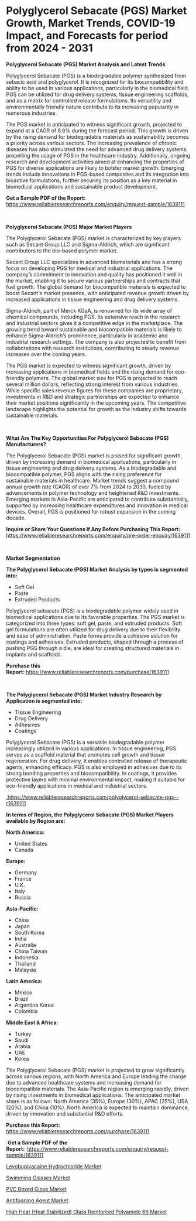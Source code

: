 <p><h1>Polyglycerol Sebacate (PGS) Market Growth, Market Trends, COVID-19 Impact, and Forecasts for period from 2024 - 2031</h1></p><p><strong>Polyglycerol Sebacate (PGS) Market Analysis and Latest Trends</strong></p>
<p><p>Polyglycerol Sebacate (PGS) is a biodegradable polymer synthesized from sebacic acid and polyglycerol. It is recognized for its biocompatibility and ability to be used in various applications, particularly in the biomedical field. PGS can be utilized for drug delivery systems, tissue engineering scaffolds, and as a matrix for controlled release formulations. Its versatility and environmentally friendly nature contribute to its increasing popularity in numerous industries.</p><p>The PGS market is anticipated to witness significant growth, projected to expand at a CAGR of 8.6% during the forecast period. This growth is driven by the rising demand for biodegradable materials as sustainability becomes a priority across various sectors. The increasing prevalence of chronic diseases has also stimulated the need for advanced drug delivery systems, propelling the usage of PGS in the healthcare industry. Additionally, ongoing research and development activities aimed at enhancing the properties of PGS for diverse applications are likely to bolster market growth. Emerging trends include innovations in PGS-based composites and its integration into bioactive formulations, further securing its position as a key material in biomedical applications and sustainable product development.</p></p>
<p><strong>Get a Sample PDF of the Report:&nbsp;</strong> <a href="https://www.reliableresearchreports.com/enquiry/request-sample/1639111?utm_campaign=24&utm_medium=2&utm_source=Github&utm_content=ia&utm_term=25092024&utm_id=polyglycerol-sebacate-pgs">https://www.reliableresearchreports.com/enquiry/request-sample/1639111</a></p>
<p>&nbsp;</p>
<p><strong>Polyglycerol Sebacate (PGS) Major Market Players</strong></p>
<p><p>The Polyglycerol Sebacate (PGS) market is characterized by key players such as Secant Group LLC and Sigma-Aldrich, which are significant contributors to the bio-based polymer market.</p><p>Secant Group LLC specializes in advanced biomaterials and has a strong focus on developing PGS for medical and industrial applications. The company’s commitment to innovation and quality has positioned it well in the market, enabling it to secure various partnerships and contracts that fuel growth. The global demand for biocompatible materials is expected to boost Secant's market presence, with anticipated revenue growth driven by increased applications in tissue engineering and drug delivery systems.</p><p>Sigma-Aldrich, part of Merck KGaA, is renowned for its wide array of chemical compounds, including PGS. Its extensive reach in the research and industrial sectors gives it a competitive edge in the marketplace. The growing trend toward sustainable and biocompatible materials is likely to enhance Sigma-Aldrich’s prominence, particularly in academic and industrial research settings. The company is also projected to benefit from collaborations with research institutions, contributing to steady revenue increases over the coming years.</p><p>The PGS market is expected to witness significant growth, driven by increasing applications in biomedical fields and the rising demand for eco-friendly polymers. The global market size for PGS is projected to reach several million dollars, reflecting strong interest from various industries. While specific sales revenue figures for these companies are proprietary, investments in R&D and strategic partnerships are expected to enhance their market positions significantly in the upcoming years. The competitive landscape highlights the potential for growth as the industry shifts towards sustainable materials.</p></p>
<p>&nbsp;</p>
<p><strong>What Are The Key Opportunities For Polyglycerol Sebacate (PGS) Manufacturers?</strong></p>
<p><p>The Polyglycerol Sebacate (PGS) market is poised for significant growth, driven by increasing demand in biomedical applications, particularly in tissue engineering and drug delivery systems. As a biodegradable and biocompatible polymer, PGS aligns with the rising preference for sustainable materials in healthcare. Market trends suggest a compound annual growth rate (CAGR) of over 7% from 2024 to 2030, fueled by advancements in polymer technology and heightened R&D investments. Emerging markets in Asia-Pacific are anticipated to contribute substantially, supported by increasing healthcare expenditures and innovation in medical devices. Overall, PGS is positioned for robust expansion in the coming decade.</p></p>
<p><strong>Inquire or Share Your Questions If Any Before Purchasing This Report:</strong> <a href="https://www.reliableresearchreports.com/enquiry/pre-order-enquiry/1639111?utm_campaign=24&utm_medium=2&utm_source=Github&utm_content=ia&utm_term=25092024&utm_id=polyglycerol-sebacate-pgs">https://www.reliableresearchreports.com/enquiry/pre-order-enquiry/1639111</a></p>
<p>&nbsp;</p>
<p><strong>Market Segmentation</strong></p>
<p><strong>The Polyglycerol Sebacate (PGS) Market Analysis by types is segmented into:</strong></p>
<p><ul><li>Soft Gel</li><li>Paste</li><li>Extruded Products</li></ul></p>
<p><p>Polyglycerol sebacate (PGS) is a biodegradable polymer widely used in biomedical applications due to its favorable properties. The PGS market is categorized into three types: soft gel, paste, and extruded products. Soft gel formulations are often utilized for drug delivery due to their flexibility and ease of administration. Paste forms provide a cohesive solution for coatings and adhesives. Extruded products, shaped through a process of pushing PGS through a die, are ideal for creating structured materials in implants and scaffolds.</p></p>
<p><strong>Purchase this Report:&nbsp;</strong><a href="https://www.reliableresearchreports.com/purchase/1639111?utm_campaign=24&utm_medium=2&utm_source=Github&utm_content=ia&utm_term=25092024&utm_id=polyglycerol-sebacate-pgs">https://www.reliableresearchreports.com/purchase/1639111</a></p>
<p>&nbsp;</p>
<p><strong>The Polyglycerol Sebacate (PGS) Market Industry Research by Application is segmented into:</strong></p>
<p><ul><li>Tissue Engineering</li><li>Drug Delivery</li><li>Adhesives</li><li>Coatings</li></ul></p>
<p><p>Polyglycerol Sebacate (PGS) is a versatile biodegradable polymer increasingly utilized in various applications. In tissue engineering, PGS serves as a scaffold material that promotes cell growth and tissue regeneration. For drug delivery, it enables controlled release of therapeutic agents, enhancing efficacy. PGS is also employed in adhesives due to its strong bonding properties and biocompatibility. In coatings, it provides protective layers with minimal environmental impact, making it suitable for eco-friendly applications in medical and industrial sectors.</p></p>
<p><a href="https://www.reliableresearchreports.com/polyglycerol-sebacate-pgs--r1639111?utm_campaign=24&utm_medium=2&utm_source=Github&utm_content=ia&utm_term=25092024&utm_id=polyglycerol-sebacate-pgs">&nbsp;https://www.reliableresearchreports.com/polyglycerol-sebacate-pgs--r1639111</a></p>
<p><strong>In terms of Region, the Polyglycerol Sebacate (PGS) Market Players available by Region are:</strong></p>
<p>
    <p> <strong> North America: </strong>
        <ul>
            <li>United States</li>
            <li>Canada</li>
        </ul>
        </p> 
    <p> <strong> Europe: </strong>
        <ul>
            <li>Germany</li>
            <li>France</li>
            <li>U.K.</li>
            <li>Italy</li>
            <li>Russia</li>
        </ul>
        </p> 
    <p> <strong> Asia-Pacific: </strong>
        <ul>
            <li>China</li>
            <li>Japan</li>
            <li>South Korea</li>
            <li>India</li>
            <li>Australia</li>
            <li>China Taiwan</li>
            <li>Indonesia</li>
            <li>Thailand</li>
            <li>Malaysia</li>
        </ul>
        </p> 
    <p> <strong> Latin America: </strong>
        <ul>
            <li>Mexico</li>
            <li>Brazil</li>
            <li>Argentina Korea</li>
            <li>Colombia</li>
        </ul>
        </p> 
    <p> <strong> Middle East & Africa: </strong>
        <ul>
            <li>Turkey</li>
            <li>Saudi</li>
            <li>Arabia</li>
            <li>UAE</li>
            <li>Korea</li>
        </ul>
    </p>
    </p>
<p><p>The Polyglycerol Sebacate (PGS) market is projected to grow significantly across various regions, with North America and Europe leading the charge due to advanced healthcare systems and increasing demand for biocompatible materials. The Asia-Pacific region is emerging rapidly, driven by rising investments in biomedical applications. The anticipated market share is as follows: North America (35%), Europe (30%), APAC (25%), USA (20%), and China (10%). North America is expected to maintain dominance, driven by innovation and substantial R&D efforts.</p></p>
<p><strong>Purchase this Report: </strong><a href="https://www.reliableresearchreports.com/purchase/1639111?utm_campaign=24&utm_medium=2&utm_source=Github&utm_content=ia&utm_term=25092024&utm_id=polyglycerol-sebacate-pgs">https://www.reliableresearchreports.com/purchase/1639111</a></p>
<p>&nbsp;<strong>Get a Sample PDF of the Report:&nbsp;&nbsp;</strong><a href="https://www.reliableresearchreports.com/enquiry/request-sample/1639111?utm_campaign=24&utm_medium=2&utm_source=Github&utm_content=ia&utm_term=25092024&utm_id=polyglycerol-sebacate-pgs">https://www.reliableresearchreports.com/enquiry/request-sample/1639111</a></p>
<p><strong></strong></p>
<p><p><a href="https://www.linkedin.com/pulse/global-levobupivacaine-hydrochloride-market-size-expected-mfewe?utm_campaign=24&utm_medium=2&utm_source=Github&utm_content=ia&utm_term=25092024&utm_id=polyglycerol-sebacate-pgs">Levobupivacaine Hydrochloride Market</a></p><p><a href="https://issuu.com/reportprime-2/docs/swimming-glasses-market-size-2030.p_b542f8fefb3bbf?utm_campaign=24&utm_medium=2&utm_source=Github&utm_content=ia&utm_term=25092024&utm_id=polyglycerol-sebacate-pgs">Swimming Glasses Market</a></p><p><a href="https://medium.com/@mathewangjst/global-pvc-boxed-glove-market-trends-forecasts-and-market-strategic-analysis-2024-2031-5891c947bb10?postPublishedType=repub&utm_campaign=24&utm_medium=2&utm_source=Github&utm_content=ia&utm_term=25092024&utm_id=polyglycerol-sebacate-pgs">PVC Boxed Glove Market</a></p><p><a href="https://issuu.com/reportprime-2/docs/antifogging-agent-market-size-2030._7cb247a16c6056?utm_campaign=24&utm_medium=2&utm_source=Github&utm_content=ia&utm_term=25092024&utm_id=polyglycerol-sebacate-pgs">Antifogging Agent Market</a></p><p><a href="https://github.com/elizabethdagraca/Market-Research-Report-List-5/blob/main/high-heat-heat-stabilized-glass-reinforced-polyamide-66-market.md?utm_campaign=24&utm_medium=2&utm_source=Github&utm_content=ia&utm_term=25092024&utm_id=polyglycerol-sebacate-pgs">High Heat (Heat Stabilized) Glass Reinforced Polyamide 66 Market</a></p></p>